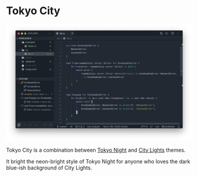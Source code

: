 # Tokyo City

![](screenshot.png)

Tokyo City is a combination between [Tokyo Night](https://marketplace.visualstudio.com/items?itemName=enkia.tokyo-night) and [City Lights](https://marketplace.visualstudio.com/items?itemName=Yummygum.city-lights-theme) themes.

It bright the neon-bright style of Tokyo Night for anyone who loves the dark blue-ish background of City Lights.